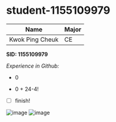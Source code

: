 # student-1155109979

| Name | Major |
|---|---|
| Kwok Ping Cheuk | CE |

**SID: 1155109979**

*Experience in Github:*

* 0

* 0 + 24-4!

- [ ] finish!

![image](https://user-images.githubusercontent.com/49425775/56080390-30685e00-5e33-11e9-9ea7-115f0eba9036.png)
![image](https://user-images.githubusercontent.com/49425775/56080409-5f7ecf80-5e33-11e9-9462-3e8ad90b556f.png)
